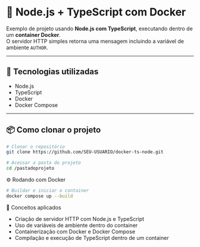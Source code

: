 # 🐳 Node.js + TypeScript com Docker

Exemplo de projeto usando **Node.js com TypeScript**, executando dentro de um **container Docker**.  
O servidor HTTP simples retorna uma mensagem incluindo a variável de ambiente `AUTHOR`.

---

## 🚀 Tecnologias utilizadas

- Node.js  
- TypeScript  
- Docker  
- Docker Compose  

---

## 📦 Como clonar o projeto

```bash
# Clonar o repositório
git clone https://github.com/SEU-USUARIO/docker-ts-node.git

# Acessar a pasta do projeto
cd /pastadoprojeto
```


⚙️ Rodando com Docker
```bash
# Buildar e iniciar o container
docker compose up --build
```

🧠 Conceitos aplicados

- Criação de servidor HTTP com Node.js e TypeScript
- Uso de variáveis de ambiente dentro do container
- Containerização com Docker e Docker Compose
- Compilação e execução de TypeScript dentro de um container
